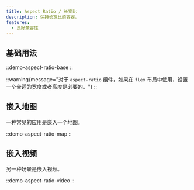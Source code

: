 ```yaml
---
title: Aspect Ratio / 长宽比
description: 保持长宽比的容器。
features:
  - 良好兼容性
---
```


## 基础用法

::demo-aspect-ratio-base
::

::warning{message="对于 `aspect-ratio` 组件，如果在 `flex` 布局中使用，设置一个合适的宽度或者高度是必要的。"}
::

## 嵌入地图

一种常见的应用是嵌入一个地图。

::demo-aspect-ratio-map
::

## 嵌入视频

另一种场景是嵌入视频。

::demo-aspect-ratio-video
::
